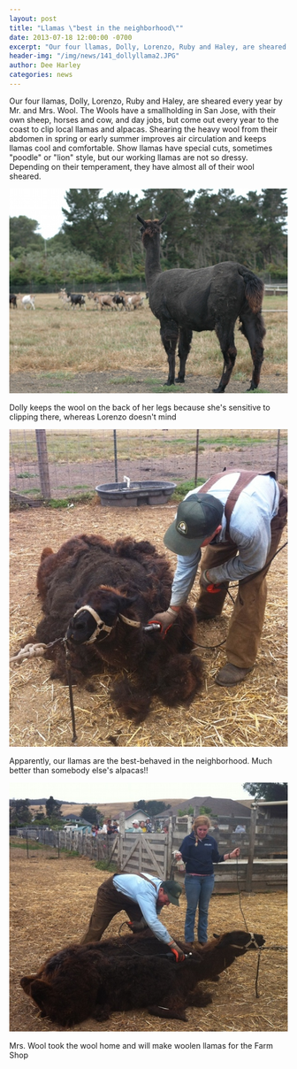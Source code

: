 ```yaml
---
layout: post
title: "Llamas \"best in the neighborhood\""
date: 2013-07-18 12:00:00 -0700
excerpt: "Our four llamas, Dolly, Lorenzo, Ruby and Haley, are sheared every year by Mr. and Mrs. Wool. The ..."
header-img: "/img/news/141_dollyllama2.JPG"
author: Dee Harley
categories: news
---
```

Our four llamas, Dolly, Lorenzo, Ruby and Haley, are sheared every
year by Mr. and Mrs. Wool. The Wools have a smallholding in San Jose,
with their own sheep, horses and cow, and day jobs, but come out every
year to the coast to clip local llamas and alpacas. Shearing the heavy
wool from their abdomen in spring or early summer improves air
circulation and keeps llamas cool and comfortable. Show llamas have
special cuts, sometimes &quot;poodle&quot; or &quot;lion&quot; style,
but our working llamas are not so dressy. Depending on their
temperament, they have almost all of their wool sheared.

![image](/img/news/141_dollyllama2.JPG)

Dolly keeps the wool on the back of her legs because she's sensitive
to clipping there, whereas Lorenzo doesn't mind

![image](/img/news/141_llamashear.JPG)

Apparently, our llamas are the best-behaved in the neighborhood. Much
better than somebody else's alpacas!!

![image](/img/news/141_llamashear2.JPG)

Mrs. Wool took the wool home and will make woolen llamas for the Farm
Shop

